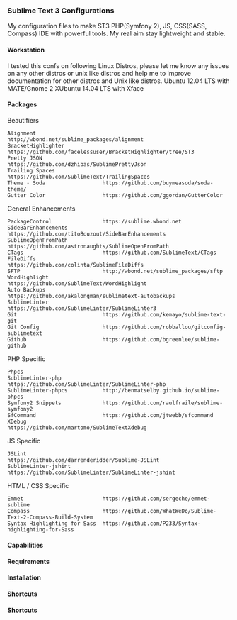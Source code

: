 ### Sublime Text 3 Configurations

My configuration files to make ST3 PHP(Symfony 2), JS, CSS(SASS, Compass) IDE with powerful tools. My real aim stay lightweight and stable.

#### Workstation

I tested this confs on following Linux Distros, please let me know any issues on any other distros or unix like distros and help me to improve documentation for other distros and Unix like distros. 
Ubuntu 12.04 LTS with MATE/Gnome 2
XUbuntu 14.04 LTS with Xface
#### Packages

  Beautifiers

    Alignment                     http://wbond.net/sublime_packages/alignment
    BracketHighlighter            https://github.com/facelessuser/BracketHighlighter/tree/ST3
    Pretty JSON                   https://github.com/dzhibas/SublimePrettyJson
    Trailing Spaces               https://github.com/SublimeText/TrailingSpaces
    Theme - Soda                  https://github.com/buymeasoda/soda-theme/
    Gutter Color                  https://github.com/ggordan/GutterColor

  General Enhancements

    PackageControl                https://sublime.wbond.net
    SideBarEnhancements           https://github.com/titoBouzout/SideBarEnhancements
    SublimeOpenFromPath           https://github.com/astronaughts/SublimeOpenFromPath
    CTags                         https://github.com/SublimeText/CTags
    FileDiffs                     https://github.com/colinta/SublimeFileDiffs
    SFTP                          http://wbond.net/sublime_packages/sftp
    WordHighlight                 https://github.com/SublimeText/WordHighlight
    Auto Backups                  https://github.com/akalongman/sublimetext-autobackups
    SublimeLinter                 https://github.com/SublimeLinter/SublimeLinter3
    Git                           https://github.com/kemayo/sublime-text-git
    Git Config                    https://github.com/robballou/gitconfig-sublimetext
    Github                        https://github.com/bgreenlee/sublime-github

  PHP Specific

    Phpcs
    SublimeLinter-php             https://github.com/SublimeLinter/SublimeLinter-php
    SublimeLinter-phpcs           http://benmatselby.github.io/sublime-phpcs
    Symfony2 Snippets             https://github.com/raulfraile/sublime-symfony2
    SfCommand                     https://github.com/jtwebb/sfcommand
    XDebug                        https://github.com/martomo/SublimeTextXdebug

  JS Specific

    JSLint                        https://github.com/darrenderidder/Sublime-JSLint
    SublimeLinter-jshint          https://github.com/SublimeLinter/SublimeLinter-jshint

  HTML / CSS Specific

    Emmet                         https://github.com/sergeche/emmet-sublime
    Compass                       https://github.com/WhatWeDo/Sublime-Text-2-Compass-Build-System
    Syntax Highlighting for Sass  https://github.com/P233/Syntax-highlighting-for-Sass




#### Capabilities

#### Requirements

#### Installation

#### Shortcuts

#### Shortcuts
